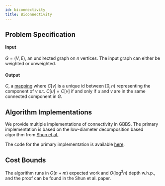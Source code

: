 ```yaml
---
id: biconnectivity
title: Biconnectivity
---
```



## Problem Specification
#### Input
$G=(V, E)$, an undirected graph on $n$ vertices. The input graph can
either be weighted or unweighted.

#### Output
$C$, a [mapping](/benchmarks/definitions/) where $C[v]$ is a unique id
between $[0, n)$ representing the component of $v$ s.t. $C[u] = C[v]$
if and only if $u$ and $v$ are in the same connected component in $G$.


## Algorithm Implementations
We provide multiple implementations of connectivity in GBBS. The
primary implementation is based on the low-diameter decomposition
based algorithm from [Shun et
al.](https://dl.acm.org/doi/10.1145/2612669.2612692).

The code for the primary implementation is available
[here](https://github.com/ldhulipala/gbbs/tree/master/benchmarks/Connectivity/WorkEfficientSDB).


## Cost Bounds

The algorithm runs in $O(n + m)$ expected work and $O(\log^{3} n)$
depth w.h.p., and the proof can be found in the Shun et al. paper.

